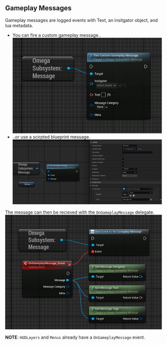 ## Gameplay Messages

Gameplay messages are logged events with Text, an insitgator object, and lua metadata.

* You can fire a custom gameplay message..
![alt text](../../images/tutorial/subsystem_message/tut_SubMsg_how1.png)
* ..or use a scirpted blueprint message.
![alt text](../../images/tutorial/subsystem_message/tut_SubMsg_how2.png)

The message can then be recieved with the `OnGameplayMessage` delegate.
![alt text](../../images/tutorial/subsystem_message/tut_SubMsg_delg.png)

**NOTE**: `HUDLayers` and `Menus` already have a `OnGameplayMessage` event.